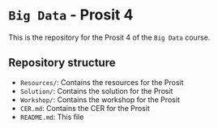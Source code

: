# ``Big Data`` - Prosit 4

This is the repository for the Prosit 4 of the ``Big Data`` course.

## Repository structure

- `Resources/`: Contains the resources for the Prosit
- `Solution/`: Contains the solution for the Prosit
- `Workshop/`: Contains the workshop for the Prosit
- `CER.md`: Contains the CER for the Prosit
- `README.md`: This file
